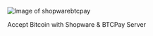 ![Image of shopwarebtcpay](https://shopware.coincharge.io/media/e1/41/ca/1664280813/shopware-btcpay-plugin.png)

Accept Bitcoin with Shopware & BTCPay Server
